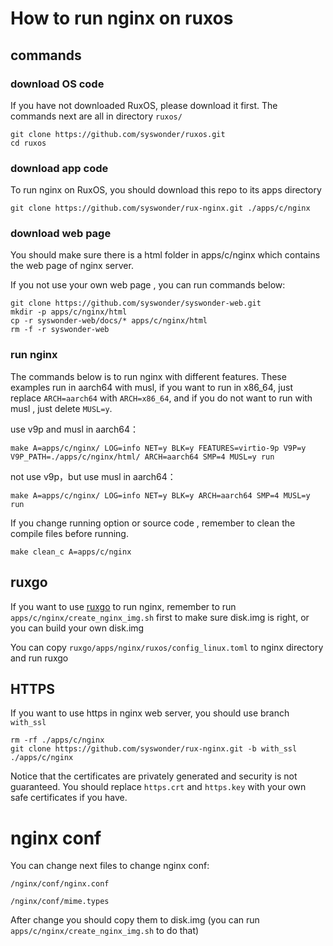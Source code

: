 # How to run nginx on ruxos

## commands

### download OS code

If you have not downloaded RuxOS, please download it first. The commands next are all in directory `ruxos/`

```shell
git clone https://github.com/syswonder/ruxos.git
cd ruxos
```

### download app code

To run nginx on RuxOS, you should download this repo to its apps directory

```
git clone https://github.com/syswonder/rux-nginx.git ./apps/c/nginx
```

### download web page

You should make sure there is a html folder in apps/c/nginx which contains the web page of nginx server.

If you not use your own web page , you can run commands below:

```shell
git clone https://github.com/syswonder/syswonder-web.git
mkdir -p apps/c/nginx/html
cp -r syswonder-web/docs/* apps/c/nginx/html
rm -f -r syswonder-web
```

### run nginx

The commands below is to run nginx with different features.  These examples run in aarch64 with musl, if you want to run in x86_64, just replace `ARCH=aarch64` with `ARCH=x86_64`, and if you do not want to run with musl , just delete `MUSL=y`.

use v9p and musl in aarch64：

```shell
make A=apps/c/nginx/ LOG=info NET=y BLK=y FEATURES=virtio-9p V9P=y V9P_PATH=./apps/c/nginx/html/ ARCH=aarch64 SMP=4 MUSL=y run
```

not use v9p，but use musl in aarch64：

```shell
make A=apps/c/nginx/ LOG=info NET=y BLK=y ARCH=aarch64 SMP=4 MUSL=y run
```

If you change running option or source code , remember to clean the compile files before running.

```shell
make clean_c A=apps/c/nginx
```

## ruxgo

If you want to use [ruxgo](https://github.com/syswonder/ruxgo.git) to run nginx, remember to run `apps/c/nginx/create_nginx_img.sh` first to make sure disk.img is right, or you can build your own disk.img

You can copy `ruxgo/apps/nginx/ruxos/config_linux.toml`  to nginx directory and run ruxgo

## HTTPS

If you want to use https in nginx web server, you should use branch `with_ssl` 

```shell
rm -rf ./apps/c/nginx
git clone https://github.com/syswonder/rux-nginx.git -b with_ssl ./apps/c/nginx
```

Notice that the certificates are privately generated and security is not guaranteed. You should replace `https.crt` and `https.key` with your own safe certificates if you have.

# nginx conf

You can change next files to change nginx conf:

`/nginx/conf/nginx.conf`

`/nginx/conf/mime.types`

After change you should copy them to disk.img (you can run `apps/c/nginx/create_nginx_img.sh` to do that)
